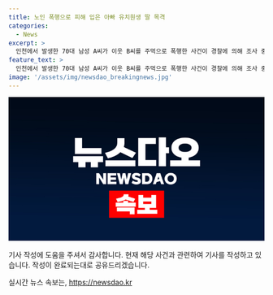 ```yaml
---
title: 노인 폭행으로 피해 입은 아빠 유치원생 딸 목격
categories:
  - News
excerpt: >
  인천에서 발생한 70대 남성 A씨가 이웃 B씨를 주먹으로 폭행한 사건이 경찰에 의해 조사 중입니다. A씨는 술에 취해 충격을 받고 딸까지 목격했으며, 불구속 입건됐습니다. A씨와 B씨는 같은 아파트 이웃으로, 출입구에서 시비가 시작됐다고 합니다.  이 사건은 주변 이웃들의 이목을 끄는 사건으로 여겨지고 있습니다.
feature_text: >
  인천에서 발생한 70대 남성 A씨가 이웃 B씨를 주먹으로 폭행한 사건이 경찰에 의해 조사 중입니다. A씨는 술에 취해 충격을 받고 딸까지 목격했으며, 불구속 입건됐습니다. A씨와 B씨는 같은 아파트 이웃으로, 출입구에서 시비가 시작됐다고 합니다.  이 사건은 주변 이웃들의 이목을 끄는 사건으로 여겨지고 있습니다.
image: '/assets/img/newsdao_breakingnews.jpg'
---
```


<p><img src="/assets/img/newsdao_breakingnews.jpg" alt="ontimetimes 속보" /></p>

<p>기사 작성에 도움을 주셔서 감사합니다. 현재 해당 사건과 관련하여 기사를 작성하고 있습니다. 작성이 완료되는대로 공유드리겠습니다.</p>
실시간 뉴스 속보는, <a href="https://newsdao.kr" rel="dofollow">https://newsdao.kr</a>


